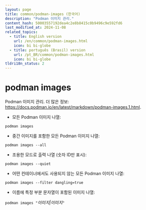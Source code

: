 ```yaml
---
layout: page
title: common/podman-images (한국어)
description: "Podman 이미지 관리."
content_hash: 50003557192dea4c2e8b8415c0b9496c9e592fd6
last_modified_at: 2024-11-08
related_topics:
  - title: English version
    url: /en/common/podman-images.html
    icon: bi bi-globe
  - title: português (Brasil) version
    url: /pt_BR/common/podman-images.html
    icon: bi bi-globe
tldri18n_status: 2
---
```

# podman images

Podman 이미지 관리.
더 많은 정보: <https://docs.podman.io/en/latest/markdown/podman-images.1.html>.

- 모든 Podman 이미지 나열:

`podman images`

- 중간 이미지를 포함한 모든 Podman 이미지 나열:

`podman images --all`

- 조용한 모드로 출력 나열 (숫자 ID만 표시):

`podman images --quiet`

- 어떤 컨테이너에서도 사용되지 않는 모든 Podman 이미지 나열:

`podman images --filter dangling=true`

- 이름에 특정 부분 문자열이 포함된 이미지 나열:

`podman images "`<span class="tldr-var badge badge-pill bg-dark-lm bg-white-dm text-white-lm text-dark-dm font-weight-bold">*이미지|이미지*</span>`"`
